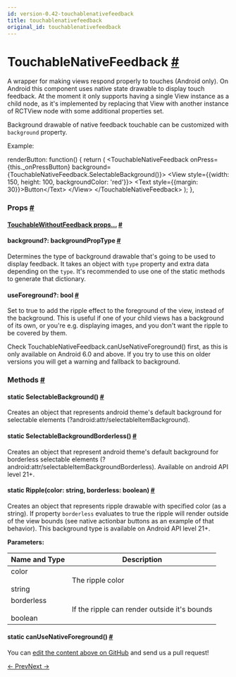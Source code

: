 ```yaml
---
id: version-0.42-touchablenativefeedback
title: touchablenativefeedback
original_id: touchablenativefeedback
---
```

<a id="content"></a><h1><a class="anchor" name="touchablenativefeedback"></a>TouchableNativeFeedback <a class="hash-link" href="docs/touchablenativefeedback.html#touchablenativefeedback">#</a></h1><div><div><p>A wrapper for making views respond properly to touches (Android only).
On Android this component uses native state drawable to display touch
feedback. At the moment it only supports having a single View instance as a
child node, as it's implemented by replacing that View with another instance
of RCTView node with some additional properties set.</p><p>Background drawable of native feedback touchable can be customized with
<code>background</code> property.</p><p>Example:</p><div class="prism language-javascript">renderButton<span class="token punctuation">:</span> <span class="token keyword">function</span><span class="token punctuation">(</span><span class="token punctuation">)</span> <span class="token punctuation">{</span>
  <span class="token keyword">return</span> <span class="token punctuation">(</span>
    &lt;TouchableNativeFeedback
        onPress<span class="token operator">=</span><span class="token punctuation">{</span><span class="token keyword">this</span><span class="token punctuation">.</span>_onPressButton<span class="token punctuation">}</span>
        background<span class="token operator">=</span><span class="token punctuation">{</span>TouchableNativeFeedback<span class="token punctuation">.</span><span class="token function">SelectableBackground<span class="token punctuation">(</span></span><span class="token punctuation">)</span><span class="token punctuation">}</span><span class="token operator">&gt;</span>
      &lt;View style<span class="token operator">=</span><span class="token punctuation">{</span><span class="token punctuation">{</span>width<span class="token punctuation">:</span> <span class="token number">150</span><span class="token punctuation">,</span> height<span class="token punctuation">:</span> <span class="token number">100</span><span class="token punctuation">,</span> backgroundColor<span class="token punctuation">:</span> <span class="token string">'red'</span><span class="token punctuation">}</span><span class="token punctuation">}</span><span class="token operator">&gt;</span>
        &lt;Text style<span class="token operator">=</span><span class="token punctuation">{</span><span class="token punctuation">{</span>margin<span class="token punctuation">:</span> <span class="token number">30</span><span class="token punctuation">}</span><span class="token punctuation">}</span><span class="token operator">&gt;</span>Button&lt;<span class="token operator">/</span>Text<span class="token operator">&gt;</span>
      &lt;<span class="token operator">/</span>View<span class="token operator">&gt;</span>
    &lt;<span class="token operator">/</span>TouchableNativeFeedback<span class="token operator">&gt;</span>
  <span class="token punctuation">)</span><span class="token punctuation">;</span>
<span class="token punctuation">}</span><span class="token punctuation">,</span></div></div><h3><a class="anchor" name="props"></a>Props <a class="hash-link" href="docs/touchablenativefeedback.html#props">#</a></h3><div class="props"><div class="prop"><h4 class="propTitle"><a class="anchor" name="touchablewithoutfeedback"></a><a href="docs/touchablewithoutfeedback.html#props">TouchableWithoutFeedback props...</a> <a class="hash-link" href="docs/touchablenativefeedback.html#touchablewithoutfeedback">#</a></h4></div><div class="prop"><h4 class="propTitle"><a class="anchor" name="background"></a>background?: <span class="propType">backgroundPropType</span> <a class="hash-link" href="docs/touchablenativefeedback.html#background">#</a></h4><div><p>Determines the type of background drawable that's going to be used to
display feedback. It takes an object with <code>type</code> property and extra data
depending on the <code>type</code>. It's recommended to use one of the static
methods to generate that dictionary.</p></div></div><div class="prop"><h4 class="propTitle"><a class="anchor" name="useforeground"></a>useForeground?: <span class="propType">bool</span> <a class="hash-link" href="docs/touchablenativefeedback.html#useforeground">#</a></h4><div><p>Set to true to add the ripple effect to the foreground of the view, instead of the
background. This is useful if one of your child views has a background of its own, or you're
e.g. displaying images, and you don't want the ripple to be covered by them.</p><p>Check TouchableNativeFeedback.canUseNativeForeground() first, as this is only available on
Android 6.0 and above. If you try to use this on older versions you will get a warning and
fallback to background.</p></div></div></div><span><h3><a class="anchor" name="methods"></a>Methods <a class="hash-link" href="docs/touchablenativefeedback.html#methods">#</a></h3><div class="props"><div class="prop"><h4 class="methodTitle"><a class="anchor" name="selectablebackground"></a><span class="methodType">static </span>SelectableBackground<span class="methodType">()</span> <a class="hash-link" href="docs/touchablenativefeedback.html#selectablebackground">#</a></h4><div><p>Creates an object that represents android theme's default background for
selectable elements (?android:attr/selectableItemBackground).</p></div></div><div class="prop"><h4 class="methodTitle"><a class="anchor" name="selectablebackgroundborderless"></a><span class="methodType">static </span>SelectableBackgroundBorderless<span class="methodType">()</span> <a class="hash-link" href="docs/touchablenativefeedback.html#selectablebackgroundborderless">#</a></h4><div><p>Creates an object that represent android theme's default background for borderless
selectable elements (?android:attr/selectableItemBackgroundBorderless).
Available on android API level 21+.</p></div></div><div class="prop"><h4 class="methodTitle"><a class="anchor" name="ripple"></a><span class="methodType">static </span>Ripple<span class="methodType">(color: string, borderless: boolean)</span> <a class="hash-link" href="docs/touchablenativefeedback.html#ripple">#</a></h4><div><p>Creates an object that represents ripple drawable with specified color (as a
string). If property <code>borderless</code> evaluates to true the ripple will
render outside of the view bounds (see native actionbar buttons as an
example of that behavior). This background type is available on Android
API level 21+.</p></div><div><strong>Parameters:</strong><table class="params"><thead><tr><th>Name and Type</th><th>Description</th></tr></thead><tbody><tr><td>color<br><br><div><span>string</span></div></td><td class="description"><div><p>The ripple color</p></div></td></tr><tr><td>borderless<br><br><div><span>boolean</span></div></td><td class="description"><div><p>If the ripple can render outside it's bounds</p></div></td></tr></tbody></table></div></div><div class="prop"><h4 class="methodTitle"><a class="anchor" name="canusenativeforeground"></a><span class="methodType">static </span>canUseNativeForeground<span class="methodType">()</span> <a class="hash-link" href="docs/touchablenativefeedback.html#canusenativeforeground">#</a></h4></div></div></span></div><p class="edit-page-block">You can <a target="_blank" href="https://github.com/facebook/react-native/blob/master/Libraries/Components/Touchable/TouchableNativeFeedback.android.js">edit the content above on GitHub</a> and send us a pull request!</p><div class="docs-prevnext"><a class="docs-prev" href="docs/touchablehighlight.html#content">← Prev</a><a class="docs-next" href="docs/touchableopacity.html#content">Next →</a></div>